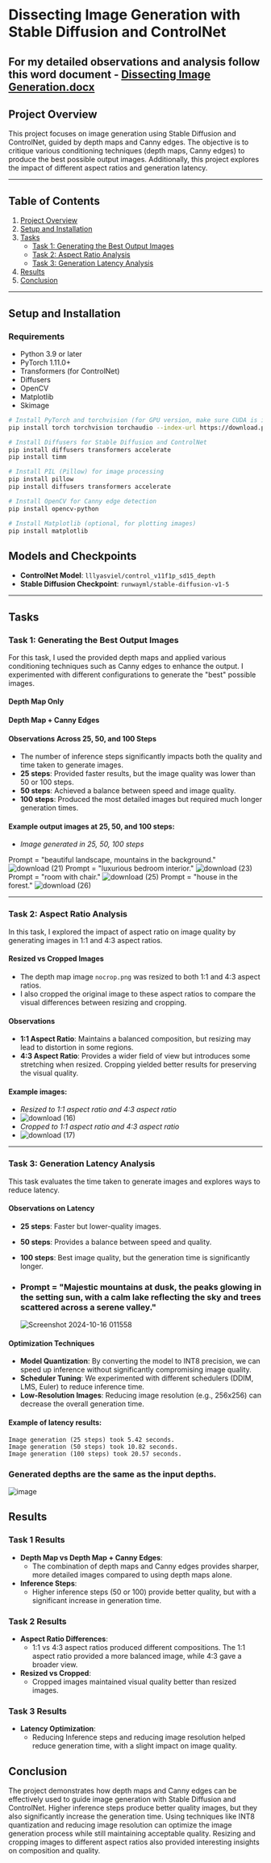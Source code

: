 # Dissecting Image Generation with Stable Diffusion and ControlNet
## For my detailed observations and analysis follow this word document - [Dissecting Image Generation.docx](https://github.com/user-attachments/files/17393693/Dissecting.Image.Generation.docx)



## Project Overview

This project focuses on image generation using Stable Diffusion and ControlNet, guided by depth maps and Canny edges. The objective is to critique various conditioning techniques (depth maps, Canny edges) to produce the best possible output images. Additionally, this project explores the impact of different aspect ratios and generation latency.

---

## Table of Contents
1. [Project Overview](#project-overview)
2. [Setup and Installation](#setup-and-installation)
3. [Tasks](#tasks)
    - [Task 1: Generating the Best Output Images](#task-1-generating-the-best-output-images)
    - [Task 2: Aspect Ratio Analysis](#task-2-aspect-ratio-analysis)
    - [Task 3: Generation Latency Analysis](#task-3-generation-latency-analysis)
4. [Results](#results)
5. [Conclusion](#conclusion)


---

## Setup and Installation

### Requirements

- Python 3.9 or later
- PyTorch 1.11.0+
- Transformers (for ControlNet)
- Diffusers
- OpenCV
- Matplotlib
- Skimage

```bash
# Install PyTorch and torchvision (for GPU version, make sure CUDA is installed)
pip install torch torchvision torchaudio --index-url https://download.pytorch.org/whl/cu118

# Install Diffusers for Stable Diffusion and ControlNet
pip install diffusers transformers accelerate
pip install timm

# Install PIL (Pillow) for image processing
pip install pillow
pip install diffusers transformers accelerate

# Install OpenCV for Canny edge detection
pip install opencv-python

# Install Matplotlib (optional, for plotting images)
pip install matplotlib

```

## Models and Checkpoints

- **ControlNet Model**: `lllyasviel/control_v11f1p_sd15_depth`
- **Stable Diffusion Checkpoint**: `runwayml/stable-diffusion-v1-5`

---

## Tasks

### Task 1: Generating the Best Output Images

For this task, I used the provided depth maps and applied various conditioning techniques such as Canny edges to enhance the output. I experimented with different configurations to generate the "best" possible images.

#### Depth Map Only

#### Depth Map + Canny Edges

#### Observations Across 25, 50, and 100 Steps

- The number of inference steps significantly impacts both the quality and time taken to generate images.
- **25 steps**: Provided faster results, but the image quality was lower than 50 or 100 steps.
- **50 steps**: Achieved a balance between speed and image quality.
- **100 steps**: Produced the most detailed images but required much longer generation times.

#### Example output images at 25, 50, and 100 steps:

- *Image generated in 25, 50, 100 steps*
  
Prompt = "beautiful landscape, mountains in the background."
![download (21)](https://github.com/user-attachments/assets/b611213d-0c41-4aab-95d9-c536e92e1b15)
Prompt = "luxurious bedroom interior."
![download (23)](https://github.com/user-attachments/assets/7d0f5483-feb3-4351-9c0a-196dd10437af)
Prompt = "room with chair."
![download (25)](https://github.com/user-attachments/assets/df5f371a-993a-40b0-ade2-67952283aeb5)
Prompt = "house in the forest."
![download (26)](https://github.com/user-attachments/assets/e808235e-f2ab-4fd4-8f8d-769269bb2761)



---

### Task 2: Aspect Ratio Analysis

In this task, I explored the impact of aspect ratio on image quality by generating images in 1:1 and 4:3 aspect ratios.

#### Resized vs Cropped Images

- The depth map image `nocrop.png` was resized to both 1:1 and 4:3 aspect ratios.
- I also cropped the original image to these aspect ratios to compare the visual differences between resizing and cropping.

#### Observations

- **1:1 Aspect Ratio**: Maintains a balanced composition, but resizing may lead to distortion in some regions.
- **4:3 Aspect Ratio**: Provides a wider field of view but introduces some stretching when resized. Cropping yielded better results for preserving the visual quality.

#### Example images:

- *Resized to 1:1 aspect ratio and 4:3 aspect ratio*
- ![download (16)](https://github.com/user-attachments/assets/aee9a3a8-5594-4b2b-aec3-4a4ae63f6a1f)
- *Cropped to 1:1 aspect ratio and 4:3 aspect ratio*
- ![download (17)](https://github.com/user-attachments/assets/51ce52e3-d4c1-4976-a4a8-089e99c11578)




---

### Task 3: Generation Latency Analysis

This task evaluates the time taken to generate images and explores ways to reduce latency.

#### Observations on Latency

- **25 steps**: Faster but lower-quality images.
- **50 steps**: Provides a balance between speed and quality.
- **100 steps**: Best image quality, but the generation time is significantly longer.
- ### Prompt = "Majestic mountains at dusk, the peaks glowing in the setting sun, with a calm lake reflecting the sky and trees scattered across a serene valley."

  ![Screenshot 2024-10-16 011558](https://github.com/user-attachments/assets/0cd5f060-c9d4-4fe4-bf5a-e116fc455333)




#### Optimization Techniques

- **Model Quantization**: By converting the model to INT8 precision, we can speed up inference without significantly compromising image quality.
- **Scheduler Tuning**: We experimented with different schedulers (DDIM, LMS, Euler) to reduce inference time.
- **Low-Resolution Images**: Reducing image resolution (e.g., 256x256) can decrease the overall generation time.

#### Example of latency results:

```plaintext
Image generation (25 steps) took 5.42 seconds.
Image generation (50 steps) took 10.82 seconds.
Image generation (100 steps) took 20.57 seconds.
```
### Generated depths are the same as the input depths.
![image](https://github.com/user-attachments/assets/fea06a51-d403-4c45-822d-19952423f284)


## Results

### Task 1 Results
- **Depth Map vs Depth Map + Canny Edges**: 
  - The combination of depth maps and Canny edges provides sharper, more detailed images compared to using depth maps alone.
- **Inference Steps**: 
  - Higher inference steps (50 or 100) provide better quality, but with a significant increase in generation time.

### Task 2 Results
- **Aspect Ratio Differences**: 
  - 1:1 vs 4:3 aspect ratios produced different compositions. The 1:1 aspect ratio provided a more balanced image, while 4:3 gave a broader view.
- **Resized vs Cropped**: 
  - Cropped images maintained visual quality better than resized images.

### Task 3 Results
- **Latency Optimization**: 
  - Reducing Inference steps and reducing image resolution helped reduce generation time, with a slight impact on image quality.
## Conclusion
The project demonstrates how depth maps and Canny edges can be effectively used to guide image generation with Stable Diffusion and ControlNet. Higher inference steps produce better quality images, but they also significantly increase the generation time. Using techniques like INT8 quantization and reducing image resolution can optimize the image generation process while still maintaining acceptable quality. Resizing and cropping images to different aspect ratios also provided interesting insights on composition and quality.
